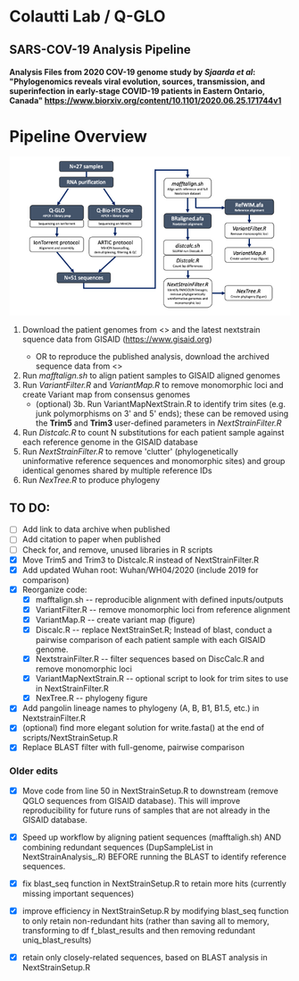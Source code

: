 # Colautti Lab / Q-GLO 

## SARS-COV-19 Analysis Pipeline

#### Analysis Files from 2020 COV-19 genome study by *Sjaarda et al*: **"Phylogenomics reveals viral evolution, sources, transmission, and superinfection in early-stage COVID-19 patients in Eastern Ontario, Canada"** https://www.biorxiv.org/content/10.1101/2020.06.25.171744v1

# Pipeline Overview

![*Analysis Pipeline*](Pipeline.png)

1. Download the patient genomes from <<DATADRYAD LINK>> and the latest nextstrain squence data from GISAID (https://www.gisaid.org)
    * OR to reproduce the published analysis, download the archived sequence data from <<DATADRYAD LINK>>
2. Run *mafftalign.sh* to align patient samples to GISAID aligned genomes
3. Run *VariantFilter.R* and *VariantMap.R* to remove monomorphic loci and create Variant map from consensus genomes
    * (optional) 3b. Run VariantMapNextStrain.R to identify trim sites (e.g. junk polymorphisms on 3' and 5' ends); these can be removed using the **Trim5** and **Trim3** user-defined parameters in *NextStrainFilter.R*
4. Run *Distcalc.R* to count N substitutions for each patient sample against each reference genome in the GISAID database
5. Run *NextStrainFilter.R* to remove 'clutter' (phylogenetically uninformative reference sequences and monomorphic sites) and group identical genomes shared by multiple reference IDs
6. Run *NexTree.R* to produce phylogeny

## TO DO:

- [ ] Add link to data archive when published
- [ ] Add citation to paper when published
- [ ] Check for, and remove, unused libraries in R scripts
- [X] Move Trim5 and Trim3 to Distcalc.R instead of NextStrainFilter.R
- [X] Add updated Wuhan root: Wuhan/WH04/2020 (include 2019 for comparison)
- [X] Reorganize code: 
  - [X] mafftalign.sh -- reproducible alignment with defined inputs/outputs
  - [X] VariantFilter.R -- remove monomorphic loci from reference alignment
  - [X] VariantMap.R -- create variant map (figure)
  - [X] Discalc.R -- replace NextStrainSet.R; Instead of blast, conduct a pairwise comparison of each patient sample with each GISAID genome.
  - [X] NextstrainFilter.R -- filter sequences based on DiscCalc.R and remove monomorphic loci
  - [X] VariantMapNextStrain.R -- optional script to look for trim sites to use in NextStrainFilter.R
  - [X] NexTree.R -- phylogeny figure  
- [X] Add pangolin lineage names to phylogeny (A, B, B1, B1.5, etc.) in NextstrainFilter.R
- [X] (optional) find more elegant solution for write.fasta() at the end of scripts/NextStrainSetup.R
- [X] Replace BLAST filter with full-genome, pairwise comparison

### Older edits
- [X] Move code from line 50 in NextStrainSetup.R to downstream (remove QGLO sequences from GISAID database). This will improve reproducibility for future runs of samples that are not already in the GISAID database.
- [X] Speed up workflow by aligning patient sequences (mafftaligh.sh) AND combining redundant sequences (DupSampleList in NextStrainAnalysis_.R) BEFORE running the BLAST to identify reference sequences.
- [X] fix blast_seq function in NextStrainSetup.R to retain more hits (currently missing important sequences)
- [X] improve efficiency in NextStrainSetup.R by modifying blast_seq function to only retain non-redundant hits (rather than saving all to memory, transforming to df f_blast_results and then removing redundant uniq_blast_results)
- [X] retain only closely-related sequences, based on BLAST analysis in NextStrainSetup.R
  
